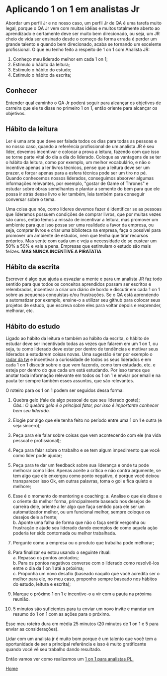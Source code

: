 # Aplicando 1 on 1 em analistas Jr

Abordar um perfil Jr e no nosso caso, um perfil Jr de QA é uma tarefa muito legal, porque o QA Jr vem com muitas idéias e muitos totalmente aberto ao aprendizado e certamente deve ser muito bem direcionado, ou seja, um JR cheio de vida ser ensinado desde o começo da forma errada é perder um grande talento e quando bem direcionado, acaba se tornando um excelente profissional. O que eu tenho feito a respeito de 1 on 1 com Analista JR:

1. Conheço meu liderado melhor em cada 1 on 1;
2. Estimulo o hábito da leitura;
3. Estimulo o hábito do estudo;
4. Estimulo o hábito da escrita;

## Conhecer

Entender qual caminho o QA Jr poderá seguir para alcançar os objetivos de carreira que ele te disse no primeiro 1 on 1, então oriente para alcançar os objetivos.

## Hábito da leitura

Ler é uma arte que deve ser falada todos os dias para todas as pessoas e no nosso caso, quando a referência profissional de um analista JR é seu líder, devemos incentivar e colocar a prova a leitura, fazendo com que isso se torne parte vital do dia a dia do liderado. Coloque as vantagens de se ter o hábito da leitura, como por exemplo, um melhor vocabulário, e não o incentive apenas a ler livros técnicos, pense que a leitura deve ser um prazer, e forçar apenas para a esfera técnica pode ser um tiro no pé. Quando conhecemos nossos liderados, conseguimos absorver algumas informações relevantes, por exemplo, "gostar de Game of Thrones" e estudar sobre obras semelhantes e plantar a semente do bem para que ele possa ir atrás desse livro e ler também, leia também para conseguir conversar sobre o tema.

Uma coisa que nós, como líderes devemos fazer é identificar se as pessoas que lideramos possuem condições de comprar livros, que por muitas vezes são caros, então temos a missão de incentivar a leitura, mas promover um ambiente para que isso possa ser uma realidade a favor da empresa, ou seja, comprar livros e criar uma biblioteca na empresa, faça o possível para promover um ambiente de estudos, nem que tenha que tirar recursos próprios. Mas sente com cada um e veja a necessidade de se custear um 50% a 50% e vale a pena. Empresas que estimulam o estudo são mais felizes. **MAS NUNCA INCENTIVE A PIRATATIA**

## Hábito da escrita

Escrever é algo que ajuda a esvaziar a mente e para um analista JR faz todo sentido para que todos os conceitos aprendidos possam ser escritos e relembrados, incentivar a criar um diário de bordo e discutir em cada 1 on 1 sobre as pequenas conquistas e/ou frustrações. Se o QA está aprendendo a automatizar por exemplo, ensine-o a utilizar seu github para colocar seus projetos de estudo, que escreva sobre eles para voltar depois e reaprender, melhorar, etc.

## Hábito do estudo

Ligado ao hábito da leitura e também ao hábito da escrita, o hábito de estudar deve ser incentivado todas as vezes que falarem em um 1 on 1, ou seja, tu como liderado deve estar por dentro de tendências e motivar seus liderados a estudarem coisas novas. Uma sugestão é ter por exemplo o [radar da tw](https://www.thoughtworks.com/radar) e incentivar a curiosidade de todos os seus liderados e em cada 1 on 1 discutir sobre o que vem fazendo, como tem estudado, etc. e esteja por dentro do que cada um está estudando. Por isso temos que anotar toda informação relevante em todos os 1 on 1 e enviar por email e na pauta ter sempre também esses assuntos, que são relevantes.

O roteiro para os 1 on 1 podem ser seguidos dessa forma:

1. Quebra gelo (fale de algo pessoal de que seu liderado goste);  
*Obs.: O quebra gelo é o principal fator, por isso é importante conhecer bem seu liderado.*

2. Elogie por algo que ele tenha feito no período entre uma 1 on 1 e outra (e seja sincero);
3. Peça para ele falar sobre coisas que vem acontecendo com ele (na vida pessoal e profissional);
4. Peça para falar sobre o trabalho e se tem algum impedimento que você como líder pode ajudar;
5. Peça para te dar um feedback sobre sua liderança e onde tu pode melhorar como líder. Apenas aceite a crítica e não contra argumente, se tem algo que ele enxergou como ponto negativo, é porque você deixou transparecer isso Ok, em outras palavras, toma o gol e fica quieto e melhore;
6. Esse é o momento do mentoring e coaching:
a. Analise o que ele disse e o oriente da melhor forma, principalmente baseado nos desejos de carreira dele, oriente a ler algo que faça sentido para ele ser um automatizador melhor, ou um funcional melhor, sempre coloque os desejos dele a frente;  
b. Aponte uma falha de forma que não o faça sentir vergonha ou frustração e ajude seu liderado dando exemplos de como aquela ação poderia ter sido contornada ou melhor trabalhada.  
7. Pergunte como a empresa ou o produto que trabalha pode melhorar;  
8. Para finalizar eu estou usando o seguinte ritual:  
a. Repasso os pontos anotados;  
b. Para os pontos negativos converse com o liderado como resolvê-los entre o dia da 1 on 1 até a próxima;  
c. Proponha um novo desafio (baseado naquilo que você acredita ser o melhor para ele, no meu caso, proponho sempre baseado nos hábitos do estudo, leitura e escrita);  
8. Marque o próximo 1 on 1 e incentive-o a vir com a pauta na próxima reunião.
9. 5 minutos são suficientes para tu enviar um novo invite e mandar um resumo do 1 on 1 com as ações para o próximo.

Esse meu roteiro dura em média 25 minutos (20 minutos de 1 on 1 e 5 para enviar as considerações).

Lidar com um analista jr é muito bom porque é um talento que você tem a oportunidade de ser a principal referência e isso é muito gratificante quando você vê seu trabalho dando resultado.

Então vamos ver como realizamos um [1 on 1 para analistas PL.](WIP)

[Home](https://github.com/thiagomarquessp/1-on-1-melhorando-qas)
